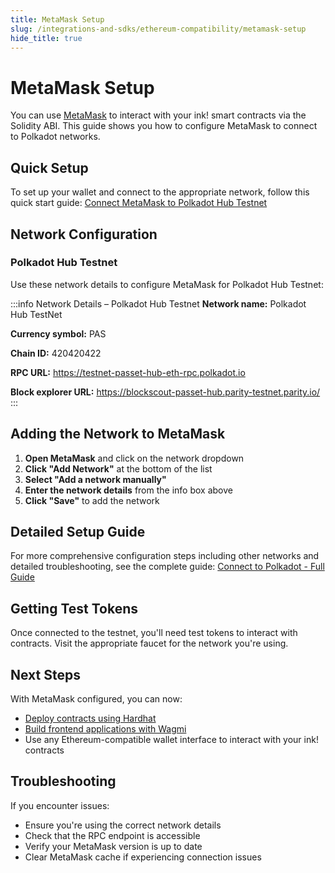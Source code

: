 ```yaml
---
title: MetaMask Setup
slug: /integrations-and-sdks/ethereum-compatibility/metamask-setup
hide_title: true
---
```


# MetaMask Setup

You can use [MetaMask](https://metamask.io/) to interact with your ink! smart contracts via the Solidity ABI. This guide shows you how to configure MetaMask to connect to Polkadot networks.

## Quick Setup

To set up your wallet and connect to the appropriate network, follow this quick start guide: [Connect MetaMask to Polkadot Hub Testnet](https://papermoonio.github.io/polkadot-mkdocs/develop/smart-contracts/wallets/#metamask)

## Network Configuration

### Polkadot Hub Testnet

Use these network details to configure MetaMask for Polkadot Hub Testnet:

:::info Network Details – Polkadot Hub Testnet
**Network name:** Polkadot Hub TestNet

**Currency symbol:** PAS

**Chain ID:** 420420422

**RPC URL:** https://testnet-passet-hub-eth-rpc.polkadot.io

**Block explorer URL:** https://blockscout-passet-hub.parity-testnet.parity.io/
:::

## Adding the Network to MetaMask

1. **Open MetaMask** and click on the network dropdown
2. **Click "Add Network"** at the bottom of the list
3. **Select "Add a network manually"**
4. **Enter the network details** from the info box above
5. **Click "Save"** to add the network

## Detailed Setup Guide

For more comprehensive configuration steps including other networks and detailed troubleshooting, see the complete guide: [Connect to Polkadot - Full Guide](https://papermoonio.github.io/polkadot-mkdocs/develop/smart-contracts/connect-to-polkadot/)

## Getting Test Tokens

Once connected to the testnet, you'll need test tokens to interact with contracts. Visit the appropriate faucet for the network you're using.

## Next Steps

With MetaMask configured, you can now:
- [Deploy contracts using Hardhat](./hardhat-deployment.md)
- [Build frontend applications with Wagmi](./wagmi-integration.md)
- Use any Ethereum-compatible wallet interface to interact with your ink! contracts

## Troubleshooting

If you encounter issues:
- Ensure you're using the correct network details
- Check that the RPC endpoint is accessible
- Verify your MetaMask version is up to date
- Clear MetaMask cache if experiencing connection issues
